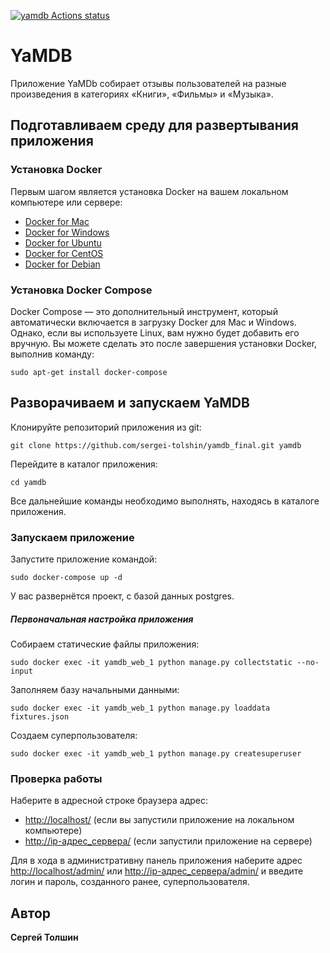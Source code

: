 [![yamdb Actions status](https://github.com/sergei-tolshin/yamdb_final/workflows/yamdb/badge.svg)](https://github.com/sergei-tolshin/yamdb_final/actions)

# YaMDB

Приложение YaMDb собирает отзывы пользователей на разные произведения в категориях «Книги», «Фильмы» и «Музыка».

## Подготавливаем среду для развертывания приложения

### Установка Docker

Первым шагом является установка Docker на вашем локальном компьютере или сервере:

* [Docker for Mac](https://docs.docker.com/docker-for-mac/install/)
* [Docker for Windows](https://docs.docker.com/docker-for-windows/install/)
* [Docker for Ubuntu](https://docs.docker.com/engine/install/ubuntu/)
* [Docker for CentOS](https://docs.docker.com/engine/install/centos/)
* [Docker for Debian](https://docs.docker.com/engine/install/debian/)

### Установка Docker Compose

Docker Compose — это дополнительный инструмент, который автоматически включается в загрузку Docker для Mac и Windows. Однако, если вы используете Linux, вам нужно будет добавить его вручную. Вы можете сделать это после завершения установки Docker, выполнив команду:

```
sudo apt-get install docker-compose
```

## Разворачиваем и запускаем YaMDB

Клонируйте репозиторий приложения из git:

```
git clone https://github.com/sergei-tolshin/yamdb_final.git yamdb
```
Перейдите в каталог приложения:

```
cd yamdb
```
Все дальнейшие команды необходимо выполнять, находясь в каталоге приложения.

### Запускаем приложение

Запустите приложение командой: 
```
sudo docker-compose up -d
```
У вас развернётся проект, с базой данных postgres.

##### Первоначальная настройка приложения

Собираем статические файлы приложения:
```
sudo docker exec -it yamdb_web_1 python manage.py collectstatic --no-input
```
Заполняем базу начальными данными:
```
sudo docker exec -it yamdb_web_1 python manage.py loaddata fixtures.json
```
Создаем суперпользователя:
```
sudo docker exec -it yamdb_web_1 python manage.py createsuperuser
```

### Проверка работы

Наберите в адресной строке браузера адрес:
* [http://localhost/](http://localhost/) (если вы запустили приложение на локальном компьютере)
* [http://ip-адрес_сервера/](http://ip-адрес_сервера/) (если запустили приложение на сервере)

Для в хода в административну панель приложения наберите адрес [http://localhost/admin/](http://localhost/admin/) или
[http://ip-адрес_сервера/admin/](http://ip-адрес_сервера/admin/) и введите логин и пароль, созданного ранее, суперпользователя.

## Автор

**Сергей Толшин**

